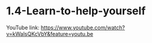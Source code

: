 # 1.4-Learn-to-help-yourself

YouTube link: https://www.youtube.com/watch?v=kWalsQKcVbY&feature=youtu.be
